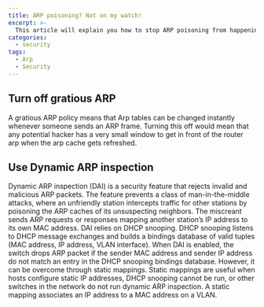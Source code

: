 ```yaml
---
title: ARP poisoning? Not on my watch!
excerpt: >-
  This article will explain you how to stop ARP poisoning from happening
categories:
  - security
tags:
  - Arp
  - Security
---
```

## Turn off gratious ARP

A gratious ARP policy means that Arp tables can be changed instantly whenever someone sends an ARP frame.
Turning this off would mean that any potential hacker has a very small window to get in front of the router arp when the arp cache gets refreshed.

## Use Dynamic ARP inspection

Dynamic ARP inspection (DAI) is a security feature that rejects invalid and malicious ARP packets. The feature prevents a class of man-in-the-middle attacks, where an unfriendly station intercepts traffic for other stations by poisoning the ARP caches of its unsuspecting neighbors. The miscreant sends ARP requests or responses mapping another station’s IP address to its own MAC address.
DAI relies on DHCP snooping. DHCP snooping listens to DHCP message exchanges and builds a bindings database of valid tuples (MAC address, IP address, VLAN interface).
When DAI is enabled, the switch drops ARP packet if the sender MAC address and sender IP address do not match an entry in the DHCP snooping bindings database. However, it can be overcome through static mappings. Static mappings are useful when hosts configure static IP addresses, DHCP snooping cannot be run, or other switches in the network do not run dynamic ARP inspection. A static mapping associates an IP address to a MAC address on a VLAN.
